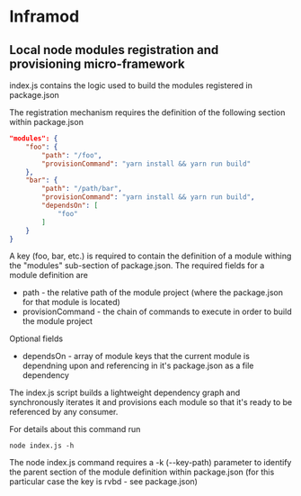 # Inframod

## Local node modules registration and provisioning micro-framework

index.js contains the logic used to build the modules registered in package.json

The registration mechanism requires the definition of the following section within package.json

```json
"modules": {
    "foo": {
        "path": "/foo",
        "provisionCommand": "yarn install && yarn run build"
    },
    "bar": {
        "path": "/path/bar",
        "provisionCommand": "yarn install && yarn run build",
        "dependsOn": [
            "foo"
        ]
    }
}
```
A key (foo, bar, etc.) is required to contain the definition of a module withing the "modules" sub-section of package.json.
The required fields for a module definition are

* path - the relative path of the module project (where the package.json for that module is located)
* provisionCommand - the chain of commands to execute in order to build the module project

Optional fields
* dependsOn - array of module keys that the current module is dependning upon and referencing in it's package.json as a file dependency

The index.js script builds a lightweight dependency graph and synchronously iterates it and provisions each module so that it's ready to be referenced by any consumer.

For details about this command run 
```
node index.js -h
```

The node index.js command requires a -k (--key-path) parameter to identify the parent section of the module definition within package.json (for this particular case the key is rvbd - see package.json)